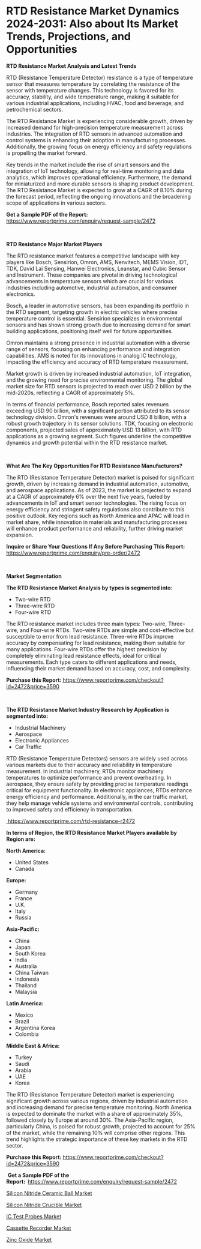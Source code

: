 <p><h1>RTD Resistance Market Dynamics 2024-2031: Also about Its Market Trends, Projections, and Opportunities</h1></p><p><strong>RTD Resistance Market Analysis and Latest Trends</strong></p>
<p><p>RTD (Resistance Temperature Detector) resistance is a type of temperature sensor that measures temperature by correlating the resistance of the sensor with temperature changes. This technology is favored for its accuracy, stability, and wide temperature range, making it suitable for various industrial applications, including HVAC, food and beverage, and petrochemical sectors.</p><p>The RTD Resistance Market is experiencing considerable growth, driven by increased demand for high-precision temperature measurement across industries. The integration of RTD sensors in advanced automation and control systems is enhancing their adoption in manufacturing processes. Additionally, the growing focus on energy efficiency and safety regulations is propelling the market forward.</p><p>Key trends in the market include the rise of smart sensors and the integration of IoT technology, allowing for real-time monitoring and data analytics, which improves operational efficiency. Furthermore, the demand for miniaturized and more durable sensors is shaping product development. The RTD Resistance Market is expected to grow at a CAGR of 8.10% during the forecast period, reflecting the ongoing innovations and the broadening scope of applications in various sectors.</p></p>
<p><strong>Get a Sample PDF of the Report:&nbsp;</strong> <a href="https://www.reportprime.com/enquiry/request-sample/2472?utm_campaign=10&utm_medium=2&utm_source=Github&utm_content=ia&utm_term=15112024&utm_id=rtd-resistance">https://www.reportprime.com/enquiry/request-sample/2472</a></p>
<p>&nbsp;</p>
<p><strong>RTD Resistance Major Market Players</strong></p>
<p><p>The RTD resistance market features a competitive landscape with key players like Bosch, Sensirion, Omron, AMS, Nenvitech, MEMS Vision, IDT, TDK, David Lai Sensing, Hanwei Electronics, Leanstar, and Cubic Sensor and Instrument. These companies are pivotal in driving technological advancements in temperature sensors which are crucial for various industries including automotive, industrial automation, and consumer electronics.</p><p>Bosch, a leader in automotive sensors, has been expanding its portfolio in the RTD segment, targeting growth in electric vehicles where precise temperature control is essential. Sensirion specializes in environmental sensors and has shown strong growth due to increasing demand for smart building applications, positioning itself well for future opportunities.</p><p>Omron maintains a strong presence in industrial automation with a diverse range of sensors, focusing on enhancing performance and integration capabilities. AMS is noted for its innovations in analog IC technology, impacting the efficiency and accuracy of RTD temperature measurement.</p><p>Market growth is driven by increased industrial automation, IoT integration, and the growing need for precise environmental monitoring. The global market size for RTD sensors is projected to reach over USD 2 billion by the mid-2020s, reflecting a CAGR of approximately 5%.</p><p>In terms of financial performance, Bosch reported sales revenues exceeding USD 90 billion, with a significant portion attributed to its sensor technology division. Omron's revenues were around USD 8 billion, with a robust growth trajectory in its sensor solutions. TDK, focusing on electronic components, projected sales of approximately USD 13 billion, with RTD applications as a growing segment. Such figures underline the competitive dynamics and growth potential within the RTD resistance market.</p></p>
<p>&nbsp;</p>
<p><strong>What Are The Key Opportunities For RTD Resistance Manufacturers?</strong></p>
<p><p>The RTD (Resistance Temperature Detector) market is poised for significant growth, driven by increasing demand in industrial automation, automotive, and aerospace applications. As of 2023, the market is projected to expand at a CAGR of approximately 6% over the next five years, fueled by advancements in IoT and smart sensor technologies. The rising focus on energy efficiency and stringent safety regulations also contribute to this positive outlook. Key regions such as North America and APAC will lead in market share, while innovation in materials and manufacturing processes will enhance product performance and reliability, further driving market expansion.</p></p>
<p><strong>Inquire or Share Your Questions If Any Before Purchasing This Report:</strong> <a href="https://www.reportprime.com/enquiry/pre-order/2472?utm_campaign=10&utm_medium=2&utm_source=Github&utm_content=ia&utm_term=15112024&utm_id=rtd-resistance">https://www.reportprime.com/enquiry/pre-order/2472</a></p>
<p>&nbsp;</p>
<p><strong>Market Segmentation</strong></p>
<p><strong>The RTD Resistance Market Analysis by types is segmented into:</strong></p>
<p><ul><li>Two-wire RTD</li><li>Three-wire RTD</li><li>Four-wire RTD</li></ul></p>
<p><p>The RTD resistance market includes three main types: Two-wire, Three-wire, and Four-wire RTDs. Two-wire RTDs are simple and cost-effective but susceptible to error from lead resistance. Three-wire RTDs improve accuracy by compensating for lead resistance, making them suitable for many applications. Four-wire RTDs offer the highest precision by completely eliminating lead resistance effects, ideal for critical measurements. Each type caters to different applications and needs, influencing their market demand based on accuracy, cost, and complexity.</p></p>
<p><strong>Purchase this Report:&nbsp;</strong><a href="https://www.reportprime.com/checkout?id=2472&price=3590&utm_campaign=10&utm_medium=2&utm_source=Github&utm_content=ia&utm_term=15112024&utm_id=rtd-resistance">https://www.reportprime.com/checkout?id=2472&price=3590</a></p>
<p>&nbsp;</p>
<p><strong>The RTD Resistance Market Industry Research by Application is segmented into:</strong></p>
<p><ul><li>Industrial Machinery</li><li>Aerospace</li><li>Electronic Appliances</li><li>Car Traffic</li></ul></p>
<p><p>RTD (Resistance Temperature Detectors) sensors are widely used across various markets due to their accuracy and reliability in temperature measurement. In industrial machinery, RTDs monitor machinery temperatures to optimize performance and prevent overheating. In aerospace, they ensure safety by providing precise temperature readings critical for equipment functionality. In electronic appliances, RTDs enhance energy efficiency and performance. Additionally, in the car traffic market, they help manage vehicle systems and environmental controls, contributing to improved safety and efficiency in transportation.</p></p>
<p><a href="https://www.reportprime.com/rtd-resistance-r2472?utm_campaign=10&utm_medium=2&utm_source=Github&utm_content=ia&utm_term=15112024&utm_id=rtd-resistance">&nbsp;https://www.reportprime.com/rtd-resistance-r2472</a></p>
<p><strong>In terms of Region, the RTD Resistance Market Players available by Region are:</strong></p>
<p>
    <p> <strong> North America: </strong>
        <ul>
            <li>United States</li>
            <li>Canada</li>
        </ul>
        </p> 
    <p> <strong> Europe: </strong>
        <ul>
            <li>Germany</li>
            <li>France</li>
            <li>U.K.</li>
            <li>Italy</li>
            <li>Russia</li>
        </ul>
        </p> 
    <p> <strong> Asia-Pacific: </strong>
        <ul>
            <li>China</li>
            <li>Japan</li>
            <li>South Korea</li>
            <li>India</li>
            <li>Australia</li>
            <li>China Taiwan</li>
            <li>Indonesia</li>
            <li>Thailand</li>
            <li>Malaysia</li>
        </ul>
        </p> 
    <p> <strong> Latin America: </strong>
        <ul>
            <li>Mexico</li>
            <li>Brazil</li>
            <li>Argentina Korea</li>
            <li>Colombia</li>
        </ul>
        </p> 
    <p> <strong> Middle East & Africa: </strong>
        <ul>
            <li>Turkey</li>
            <li>Saudi</li>
            <li>Arabia</li>
            <li>UAE</li>
            <li>Korea</li>
        </ul>
    </p>
    </p>
<p><p>The RTD (Resistance Temperature Detector) market is experiencing significant growth across various regions, driven by industrial automation and increasing demand for precise temperature monitoring. North America is expected to dominate the market with a share of approximately 35%, followed closely by Europe at around 30%. The Asia-Pacific region, particularly China, is poised for robust growth, projected to account for 25% of the market, while the remaining 10% will comprise other regions. This trend highlights the strategic importance of these key markets in the RTD sector.</p></p>
<p><strong>Purchase this Report: </strong><a href="https://www.reportprime.com/checkout?id=2472&price=3590&utm_campaign=10&utm_medium=2&utm_source=Github&utm_content=ia&utm_term=15112024&utm_id=rtd-resistance">https://www.reportprime.com/checkout?id=2472&price=3590</a></p>
<p>&nbsp;<strong>Get a Sample PDF of the Report:&nbsp;&nbsp;</strong><a href="https://www.reportprime.com/enquiry/request-sample/2472?utm_campaign=10&utm_medium=2&utm_source=Github&utm_content=ia&utm_term=15112024&utm_id=rtd-resistance">https://www.reportprime.com/enquiry/request-sample/2472</a></p>
<p><strong></strong></p>
<p><p><a href="https://www.linkedin.com/pulse/global-silicon-nitride-ceramic-ball-market-trends-forecasts-strategic-owfcc?utm_campaign=10&utm_medium=2&utm_source=Github&utm_content=ia&utm_term=15112024&utm_id=rtd-resistance">Silicon Nitride Ceramic Ball Market</a></p><p><a href="https://www.linkedin.com/pulse/strategic-insights-global-silicon-nitride-crucible-market-trends-jfhyc?utm_campaign=10&utm_medium=2&utm_source=Github&utm_content=ia&utm_term=15112024&utm_id=rtd-resistance">Silicon Nitride Crucible Market</a></p><p><a href="https://github.com/BryceTownsendr/Market-Research-Report-List-7/blob/main/ic-test-probes-market.md?utm_campaign=10&utm_medium=2&utm_source=Github&utm_content=ia&utm_term=15112024&utm_id=rtd-resistance">IC Test Probes Market</a></p><p><a href="https://github.com/mahnoor2003/Market-Research-Report-List-6/blob/main/cassette-recorder-market.md?utm_campaign=10&utm_medium=2&utm_source=Github&utm_content=ia&utm_term=15112024&utm_id=rtd-resistance">Cassette Recorder Market</a></p><p><a href="https://issuu.com/reportprime-2/docs/zinc-oxide-market-size-2030.pptx_dbeee34d741efb?utm_campaign=10&utm_medium=2&utm_source=Github&utm_content=ia&utm_term=15112024&utm_id=rtd-resistance">Zinc Oxide Market</a></p></p>